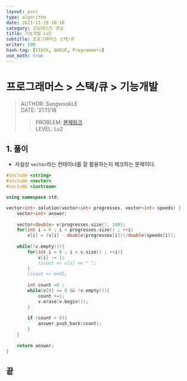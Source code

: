 ```yaml
---
layout: post
type: algorithm
date: 2021-11-18 10:10
category: 코딩테스트 연습
title: 기능개발 Lv2
subtitle: 프로그래머스 스택/큐
writer: 100
hash-tag: [STACK, QUEUE, Programmers]
use_math: true
---
```



# 프로그래머스 > 스택/큐 > 기능개발
> AUTHOR: SungwookLE    
> DATE: '21.11/18  
>> PROBLEM: [문제링크](https://programmers.co.kr/learn/courses/30/lessons/42586)  
>> LEVEL: Lv2   

## 1. 풀이
- 사실상 `vector`라는 컨테이너를 잘 활용하는지 체크하는 문제이다.

```c++
#include <string>
#include <vector>
#include <iostream>

using namespace std;

vector<int> solution(vector<int> progresses, vector<int> speeds) {
    vector<int> answer;
    
    vector<double> v(progresses.size(), 100);
    for(int i = 0 ; i < progresses.size() ; ++i)
        v[i] = (v[i] - double(progresses[i]))/double(speeds[i]);
    
    while(!v.empty()){
        for(int i = 0 ; i < v.size() ; ++i){
            v[i] -= 1;
            //cout << v[i] << " ";
        }
        //cout << endl;
        
        int count =0 ;
        while(v[0] <= 0 && !v.empty()){
            count +=1;
            v.erase(v.begin());
        }
        
        if (count > 0){
            answer.push_back(count);
        }
    }
    
    return answer;
}
```

## 끝


